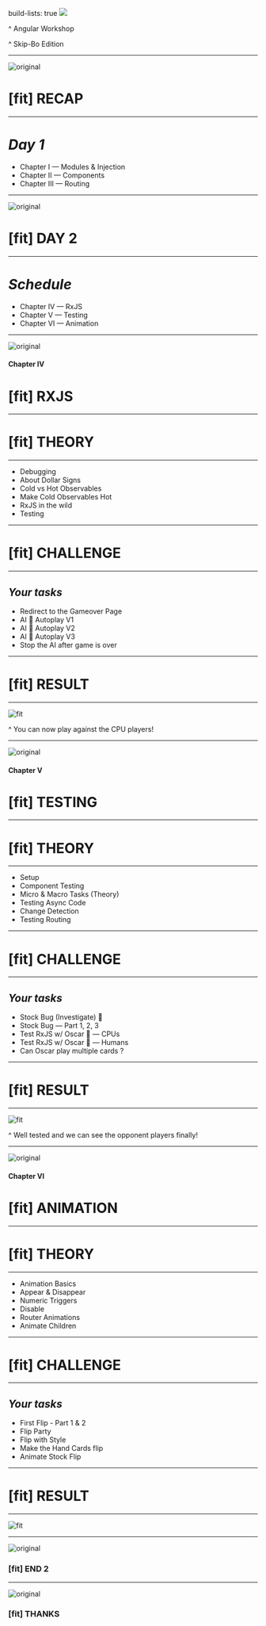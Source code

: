 build-lists: true
![](../images/slides/intro.png)

^ Angular Workshop

^ Skip-Bo Edition

---
![original](../images/slides/bg.png)
# [fit] RECAP

---
# _Day 1_

+ Chapter I — Modules & Injection
+ Chapter II — Components
+ Chapter III — Routing

---
![original](../images/slides/bg.png)
# [fit] DAY 2

---
# _Schedule_
+ Chapter IV — RxJS
+ Chapter V — Testing
+ Chapter VI — Animation

---
![original](../images/slides/bg.png)
#### Chapter IV
# [fit] RXJS

---
# [fit] THEORY

---
+ Debugging
+ About Dollar Signs
+ Cold vs Hot Observables
+ Make Cold Observables Hot
+ RxJS in the wild
+ Testing


---
# [fit] CHALLENGE

---
## _Your tasks_

+ Redirect to the Gameover Page
+ AI 🐙 Autoplay V1
+ AI 🐙 Autoplay V2
+ AI 🐙 Autoplay V3
+ Stop the AI after game is over

---
# [fit] RESULT

---

![fit](../images/abc.png)

^ You can now play against the CPU players!

---
![original](../images/slides/bg.png)

#### Chapter V
# [fit] TESTING

---
# [fit] THEORY

---

+ Setup
+ Component Testing
+ Micro & Macro Tasks (Theory)
+ Testing Async Code
+ Change Detection
+ Testing Routing


---
# [fit] CHALLENGE

---
## _Your tasks_
+ Stock Bug (Investigate) 🐛
+ Stock Bug — Part 1, 2, 3
+ Test RxJS w/ Oscar 🐙 — CPUs
+ Test RxJS w/ Oscar 🐙 — Humans
+ Can Oscar play multiple cards ?

---
# [fit] RESULT

---
![fit](../images/challenge-05-end.jpg)

^ Well tested and we can see the opponent players finally!

---
![original](../images/slides/bg.png)

#### Chapter VI
# [fit] ANIMATION

---
# [fit] THEORY

---
+ Animation Basics
+ Appear & Disappear
+ Numeric Triggers
+ Disable
+ Router Animations
+ Animate Children


---
# [fit] CHALLENGE

---
## _Your tasks_
+ First Flip - Part 1 & 2
+ Flip Party
+ Flip with Style
+ Make the Hand Cards flip
+ Animate Stock Flip

---
# [fit] RESULT

---
![fit](../images/animation-end.gif)

---
![original](../images/slides/bg.png)
### [fit] END 2
---
![original](../images/slides/bg.png)
### [fit] THANKS
